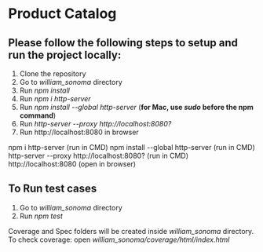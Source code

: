 # Product Catalog

## Please follow the following steps to setup and run the project locally:

1. Clone the repository
2. Go to _william_sonoma_ directory
3. Run _npm install_
4. Run _npm i http-server_
5. Run _npm install --global http-server_ (**for Mac, use _sudo_ before the npm command**)
6. Run _http-server --proxy http://localhost:8080?_
7. Run http://localhost:8080 in browser

npm i http-server (run in CMD)
npm install --global http-server (run in CMD)
http-server --proxy http://localhost:8080? (run in CMD)
http://localhost:8080 (open in browser)


## To Run test cases
1. Go to _william_sonoma_ directory
2. Run _npm test_


Coverage and Spec folders will be created inside _william_sonoma_ directory.
To check coverage: open _william_sonoma/coverage/html/index.html_
